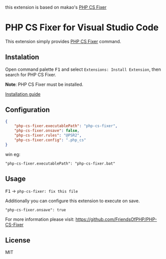 this extension is based on makao's [PHP CS Fixer ](https://marketplace.visualstudio.com/items?itemName=makao.phpcsfixer)

# PHP CS Fixer for Visual Studio Code
This extension simply provides [PHP CS Fixer](https://github.com/FriendsOfPHP/PHP-CS-Fixer) command.

## Instalation
Open command palette <kbd>F1</kbd> and select `Extensions: Install Extension`, then search for PHP CS Fixer.

**Note**: PHP CS Fixer must be installed.

[Installation guide](https://github.com/FriendsOfPHP/PHP-CS-Fixer#installation)

## Configuration
```JSON
{
    "php-cs-fixer.executablePath": "php-cs-fixer",
    "php-cs-fixer.onsave": false,
    "php-cs-fixer.rules": "@PSR2",
    "php-cs-fixer.config": ".php_cs"
}
```
win eg:
```
"php-cs-fixer.executablePath": "php-cs-fixer.bat"
```

## Usage
<kbd>F1</kbd> -> `php-cs-fixer: fix this file`

Additionally you can configure this extension to execute on save.

    "php-cs-fixer.onsave": true

For more information please visit: https://github.com/FriendsOfPHP/PHP-CS-Fixer

## License
MIT